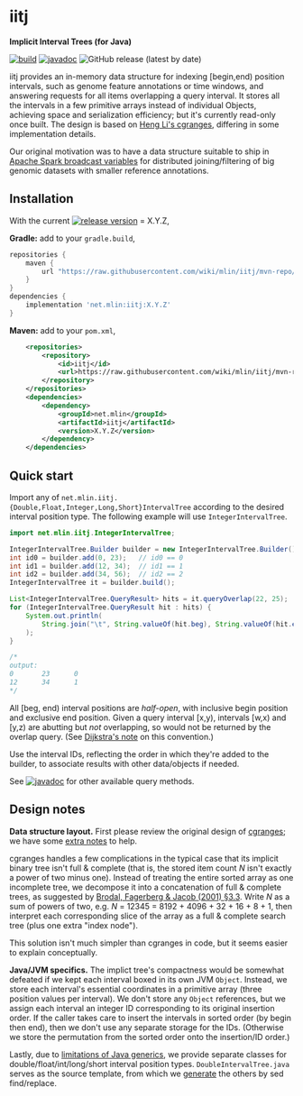 # iitj
**Implicit Interval Trees (for Java)**

[![build](https://github.com/mlin/iitj/actions/workflows/build.yml/badge.svg?branch=main)](https://github.com/mlin/iitj/actions/workflows/build.yml) [![javadoc](https://img.shields.io/badge/javadoc-latest-brightgreen)](https://mlin.github.io/iitj/javadoc/latest) ![GitHub release (latest by date)](https://img.shields.io/github/v/release/mlin/iitj)

iitj provides an in-memory data structure for indexing [begin,end) position intervals, such as genome feature annotations or time windows, and answering requests for all items overlapping a query interval. It stores all the intervals in a few primitive arrays instead of individual Objects, achieving space and serialization efficiency; but it's currently read-only once built. The design is based on [Heng Li's cgranges](https://github.com/lh3/cgranges), differing in some implementation details.

Our original motivation was to have a data structure suitable to ship in [Apache Spark broadcast variables](https://spark.apache.org/docs/3.2.1/rdd-programming-guide.html#broadcast-variables) for distributed joining/filtering of big genomic datasets with smaller reference annotations.

## Installation

With the current [![release version](https://img.shields.io/github/v/release/mlin/iitj)](https://github.com/mlin/iitj/releases) = X.Y.Z,

**Gradle:** add to your `gradle.build`,

```groovy
repositories {
    maven {
        url "https://raw.githubusercontent.com/wiki/mlin/iitj/mvn-repo/"
    }
}
dependencies {
    implementation 'net.mlin:iitj:X.Y.Z'
}
```

**Maven:** add to your `pom.xml`,

```xml
    <repositories>
        <repository>
            <id>iitj</id>
            <url>https://raw.githubusercontent.com/wiki/mlin/iitj/mvn-repo/</url>
        </repository>
    </repositories>
    <dependencies>
        <dependency>
            <groupId>net.mlin</groupId>
            <artifactId>iitj</artifactId>
            <version>X.Y.Z</version>
        </dependency>
    </dependencies>
```

## Quick start

Import any of `net.mlin.iitj.{Double,Float,Integer,Long,Short}IntervalTree` according to the desired interval position type. The following example will use `IntegerIntervalTree`.

```java
import net.mlin.iitj.IntegerIntervalTree;

IntegerIntervalTree.Builder builder = new IntegerIntervalTree.Builder();
int id0 = builder.add(0, 23);   // id0 == 0
int id1 = builder.add(12, 34);  // id1 == 1
int id2 = builder.add(34, 56);  // id2 == 2
IntegerIntervalTree it = builder.build();

List<IntegerIntervalTree.QueryResult> hits = it.queryOverlap(22, 25);
for (IntegerIntervalTree.QueryResult hit : hits) {
    System.out.println(
        String.join("\t", String.valueOf(hit.beg), String.valueOf(hit.end), String.valueOf(hit.id))
    );
}

/*
output:
0       23      0
12      34      1
*/
```

All [beg, end) interval positions are *half-open*, with inclusive begin position and exclusive end position. Given a query interval [x,y), intervals [w,x) and [y,z) are abutting but *not* overlapping, so would not be returned by the overlap query. (See [Dijkstra's note](https://www.cs.utexas.edu/users/EWD/ewd08xx/EWD831.PDF) on this convention.)

Use the interval IDs, reflecting the order in which they're added to the builder, to associate results with other data/objects if needed.

See [![javadoc](https://img.shields.io/badge/javadoc-latest-brightgreen)](https://mlin.github.io/iitj/javadoc/latest) for other available query methods.

## Design notes

**Data structure layout.** First please review the original design of [cgranges](https://github.com/lh3/cgranges); we have some [extra notes](https://github.com/mlin/iitii/blob/master/notes_on_cgranges.md) to help.

cgranges handles a few complications in the typical case that its implicit binary tree isn't full & complete (that is, the stored item count *N* isn't exactly a power of two minus one). Instead of treating the entire sorted array as one incomplete tree, we decompose it into a concatenation of full & complete trees, as suggested by [Brodal, Fagerberg & Jacob (2001) §3.3](https://tidsskrift.dk/brics/article/download/21696/19132). Write *N* as a sum of powers of two, e.g. *N* = 12345 = 8192 + 4096 + 32 + 16 + 8 + 1, then interpret each corresponding slice of the array as a full & complete search tree (plus one extra "index node").

This solution isn't much simpler than cgranges in code, but it seems easier to explain conceptually.

**Java/JVM specifics.** The implict tree's compactness would be somewhat defeated if we kept each interval boxed in its own JVM `Object`. Instead, we store each interval's essential coordinates in a primitive array (three position values per interval). We don't store any `Object` references, but we assign each interval an integer ID corresponding to its original insertion order. If the caller takes care to insert the intervals in sorted order (by begin then end), then we don't use any separate storage for the IDs. (Otherwise we store the permutation from the sorted order onto the insertion/ID order.)

Lastly, due to [limitations of Java generics](https://www.infoworld.com/article/3639525/openjdk-proposals-would-bring-universal-generics-to-java.html), we provide separate classes for double/float/int/long/short interval position types. `DoubleIntervalTree.java` serves as the source template, from which we [generate](https://github.com/mlin/iitj/blob/main/generate.sh) the others by sed find/replace.

